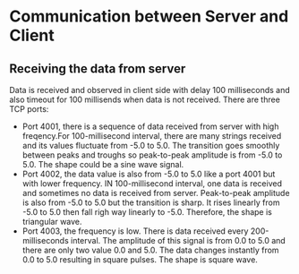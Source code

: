 # Communication between Server and Client
## Receiving the data from server
Data is received and observed in client side with delay 100 milliseconds and also timeout for 100 millisends when data is not received. There are three TCP ports:
- Port 4001, there is a sequence of data received from server with high freqency.For 100-millisecond interval, there are many strings received and its values fluctuate from -5.0 to 5.0. The transition goes smoothly between peaks and troughs so peak-to-peak amplitude is from -5.0 to 5.0. The shape could be a sine wave signal.
- Port 4002, the data value is also from -5.0 to 5.0 like a port 4001 but with lower frequency. IN 100-millisecond interval, one data is received and sometimes no data is received from server. Peak-to-peak amplitude is also from -5.0 to 5.0 but the transition is sharp. It rises linearly from -5.0 to 5.0 then fall righ way linearly to -5.0. Therefore, the shape is triangular wave. 
- Port 4003, the frequency is low. There is data received every 200-milliseconds interval. The  amplitude of this signal is from 0.0 to 5.0 and there are only two value 0.0 and 5.0. The data changes instantly from 0.0 to 5.0 resulting in square pulses. The shape is square wave. 
